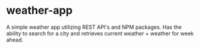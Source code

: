 # weather-app

A simple weather app utilizing REST API's and NPM packages. Has the ability to search for a city and retrieves current weather + weather for week ahead.

